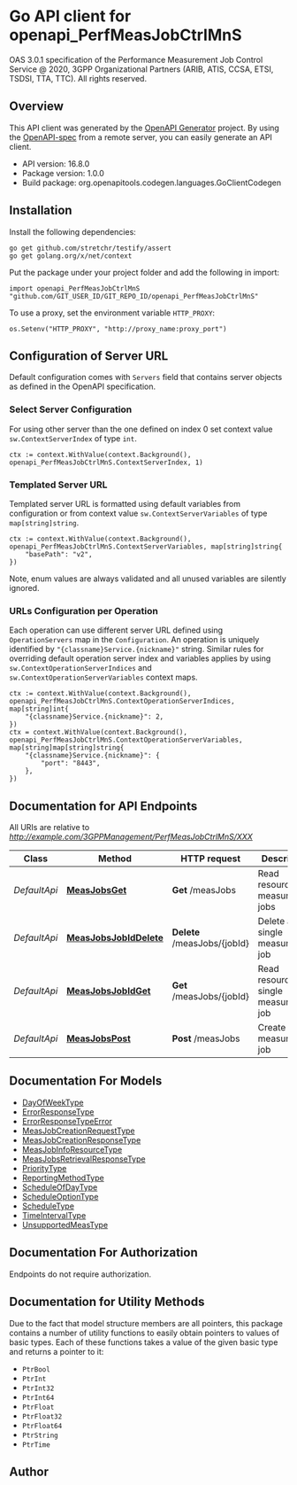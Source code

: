 # Go API client for openapi_PerfMeasJobCtrlMnS

OAS 3.0.1 specification of the Performance Measurement Job Control Service @ 2020, 3GPP Organizational Partners (ARIB, ATIS, CCSA, ETSI, TSDSI, TTA, TTC). All rights reserved.

## Overview
This API client was generated by the [OpenAPI Generator](https://openapi-generator.tech) project.  By using the [OpenAPI-spec](https://www.openapis.org/) from a remote server, you can easily generate an API client.

- API version: 16.8.0
- Package version: 1.0.0
- Build package: org.openapitools.codegen.languages.GoClientCodegen

## Installation

Install the following dependencies:

```shell
go get github.com/stretchr/testify/assert
go get golang.org/x/net/context
```

Put the package under your project folder and add the following in import:

```golang
import openapi_PerfMeasJobCtrlMnS "github.com/GIT_USER_ID/GIT_REPO_ID/openapi_PerfMeasJobCtrlMnS"
```

To use a proxy, set the environment variable `HTTP_PROXY`:

```golang
os.Setenv("HTTP_PROXY", "http://proxy_name:proxy_port")
```

## Configuration of Server URL

Default configuration comes with `Servers` field that contains server objects as defined in the OpenAPI specification.

### Select Server Configuration

For using other server than the one defined on index 0 set context value `sw.ContextServerIndex` of type `int`.

```golang
ctx := context.WithValue(context.Background(), openapi_PerfMeasJobCtrlMnS.ContextServerIndex, 1)
```

### Templated Server URL

Templated server URL is formatted using default variables from configuration or from context value `sw.ContextServerVariables` of type `map[string]string`.

```golang
ctx := context.WithValue(context.Background(), openapi_PerfMeasJobCtrlMnS.ContextServerVariables, map[string]string{
	"basePath": "v2",
})
```

Note, enum values are always validated and all unused variables are silently ignored.

### URLs Configuration per Operation

Each operation can use different server URL defined using `OperationServers` map in the `Configuration`.
An operation is uniquely identified by `"{classname}Service.{nickname}"` string.
Similar rules for overriding default operation server index and variables applies by using `sw.ContextOperationServerIndices` and `sw.ContextOperationServerVariables` context maps.

```golang
ctx := context.WithValue(context.Background(), openapi_PerfMeasJobCtrlMnS.ContextOperationServerIndices, map[string]int{
	"{classname}Service.{nickname}": 2,
})
ctx = context.WithValue(context.Background(), openapi_PerfMeasJobCtrlMnS.ContextOperationServerVariables, map[string]map[string]string{
	"{classname}Service.{nickname}": {
		"port": "8443",
	},
})
```

## Documentation for API Endpoints

All URIs are relative to *http://example.com/3GPPManagement/PerfMeasJobCtrlMnS/XXX*

Class | Method | HTTP request | Description
------------ | ------------- | ------------- | -------------
*DefaultApi* | [**MeasJobsGet**](docs/DefaultApi.md#measjobsget) | **Get** /measJobs | Read resources of measurement jobs
*DefaultApi* | [**MeasJobsJobIdDelete**](docs/DefaultApi.md#measjobsjobiddelete) | **Delete** /measJobs/{jobId} | Delete a single measurement job
*DefaultApi* | [**MeasJobsJobIdGet**](docs/DefaultApi.md#measjobsjobidget) | **Get** /measJobs/{jobId} | Read resource of a single measurement job
*DefaultApi* | [**MeasJobsPost**](docs/DefaultApi.md#measjobspost) | **Post** /measJobs | Create a measurement job


## Documentation For Models

 - [DayOfWeekType](docs/DayOfWeekType.md)
 - [ErrorResponseType](docs/ErrorResponseType.md)
 - [ErrorResponseTypeError](docs/ErrorResponseTypeError.md)
 - [MeasJobCreationRequestType](docs/MeasJobCreationRequestType.md)
 - [MeasJobCreationResponseType](docs/MeasJobCreationResponseType.md)
 - [MeasJobInfoResourceType](docs/MeasJobInfoResourceType.md)
 - [MeasJobsRetrievalResponseType](docs/MeasJobsRetrievalResponseType.md)
 - [PriorityType](docs/PriorityType.md)
 - [ReportingMethodType](docs/ReportingMethodType.md)
 - [ScheduleOfDayType](docs/ScheduleOfDayType.md)
 - [ScheduleOptionType](docs/ScheduleOptionType.md)
 - [ScheduleType](docs/ScheduleType.md)
 - [TimeIntervalType](docs/TimeIntervalType.md)
 - [UnsupportedMeasType](docs/UnsupportedMeasType.md)


## Documentation For Authorization

 Endpoints do not require authorization.


## Documentation for Utility Methods

Due to the fact that model structure members are all pointers, this package contains
a number of utility functions to easily obtain pointers to values of basic types.
Each of these functions takes a value of the given basic type and returns a pointer to it:

* `PtrBool`
* `PtrInt`
* `PtrInt32`
* `PtrInt64`
* `PtrFloat`
* `PtrFloat32`
* `PtrFloat64`
* `PtrString`
* `PtrTime`

## Author



